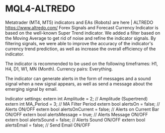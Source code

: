 # MQL4-ALTREDO
Metatrader (MT4, MT5) indicators and EAs (Robots) are here | ALTREDO
https://www.altredo.com/
Forex Signals and Forecast Currency Indicator is based on the well-known Super Trend indicator. We added a filter based on the Moving Average to get rid of noise and refine the indicator signals. By filtering signals, we were able to improve the accuracy of the indicator's currency trend prediction, as well as increase the overall efficiency of the indicator.

The indicator is recommended to be used on the following timeframes: H1, H4, D1, W1, MN (Month).
Currency pairs: Everything.

The indicator can generate alerts in the form of messages and a sound signal when a new signal appears, as well as send a message about the emerging signal by email.

Indicator settings:
extern int    Amplitude        = 2;     // Amplitude (Supertrend)
extern int    MA_Period        = 3;     // MA Filter Period
extern bool   alertsOn         = false; // Alerts ON/OFF
extern bool   alertsOnCurrent  = false; // Alerts on Current Bar ON/OFF
extern bool   alertsMessage    = true;  // Alerts Message ON/OFF
extern bool   alertsSound      = false; // Alerts Sound ON/OFF
extern bool   alertsEmail      = false; // Send Email ON/OFF
